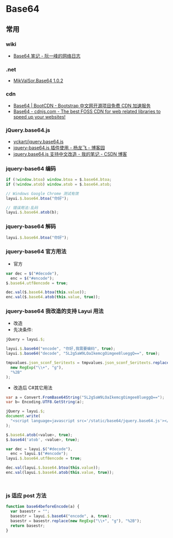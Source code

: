 # Base64

## 常用

### wiki

- [Base64 笔记 - 阮一峰的网络日志](http://www.ruanyifeng.com/blog/2008/06/base64.html)

### .net

- [MikValSor.Base64 1.0.2](https://www.nuget.org/packages/MikValSor.Base64/#)

### cdn

- [Base64 | BootCDN - Bootstrap 中文网开源项目免费 CDN 加速服务](https://www.bootcdn.cn/Base64/)
- [Base64 - cdnjs.com - The best FOSS CDN for web related libraries to speed up your websites!](https://cdnjs.com/libraries/Base64)

### jQuery.base64.js

- [yckart/jquery.base64.js](https://github.com/yckart/jquery.base64.js)
- [jquery-base64.js 插件使用 - 杨龙飞 - 博客园](https://www.cnblogs.com/windseek/p/6433606.html)
- [jquery.base64.js 支持中文改造 - 我的笔记 - CSDN 博客](https://blog.csdn.net/qmdweb/article/details/80893456)

### jquery-base64 编码

```js
if (!window.btoa) window.btoa = $.base64.btoa;
if (!window.atob) window.atob = $.base64.atob;

// Windows Google Chrome 测试有效
layui.$.base64.btoa("你好");

// 错误用法:乱码
layui.$.base64.atob(b);
```

### jquery-base64 解码

```js
layui.$.base64.btoa("你好");
```

### jquery-base64 官方用法

- 官方

```js
var dec = $("#decode"),
  enc = $("#encode");
$.base64.utf8encode = true;

dec.val($.base64.btoa(this.value));
enc.val($.base64.atob(this.value, true));
```

### jquery-base64 我改造的支持 Layui 用法

- 改造
- 先决条件:

```js
jQuery = layui.$;
```

```js
layui.$.base64("encode", "你好,我需要编码", true);
layui.$.base64("decode", "5L2g5aW9LOaIkemcgOimgee8lueggQ==", true);

tmpvalues.json_sconf_Seritexts = tmpvalues.json_sconf_Seritexts.replace(
  new RegExp("\\+", "g"),
  "%2B"
);
```

- 改造后 C#其它用法

```c#
var a = Convert.FromBase64String("5L2g5aW9LOaIkemcgOimgee8lueggQ==");
var b= Encoding.UTF8.GetString(a);
```

```js
jQuery = layui.$;
document.write(
  "<script language=javascript src='/static/base64/jquery.base64.js'></script>"
);

$.base64.atob(<value>, true);
$.base64('atob', <value>, true);

var dec = layui.$("#decode"),
  enc = layui.$("#encode");
layui.$.base64.utf8encode = true;

dec.val(layui.$.base64.btoa(this.value));
enc.val(layui.$.base64.atob(this.value, true));




```

### js 适应 post 方法

```js
function base64beforeEncode(a) {
  var basestr = "";
  basestr = layui.$.base64("encode", a, true);
  basestr = basestr.replace(new RegExp("\\+", "g"), "%2B");
  return basestr;
}
```

